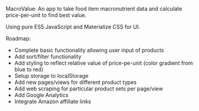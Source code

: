 MacroValue: An app to take food item macronutrient data and calculate price-per-unit to find best value.

Using pure ES5 JavaScript and Materialize CSS for UI.

Roadmap:
- Complete basic functionality allowing user input of products
- Add sort/filter functionality
- Add styling to reflect relative value of price-pe-unit (color gradient from blue to red)
- Setup storage to localStorage
- Add new pages/views for different product types
- Add web scraping for particular product sets per page/view
- Add Google Analytics
- Integrate Amazon affiliate links
